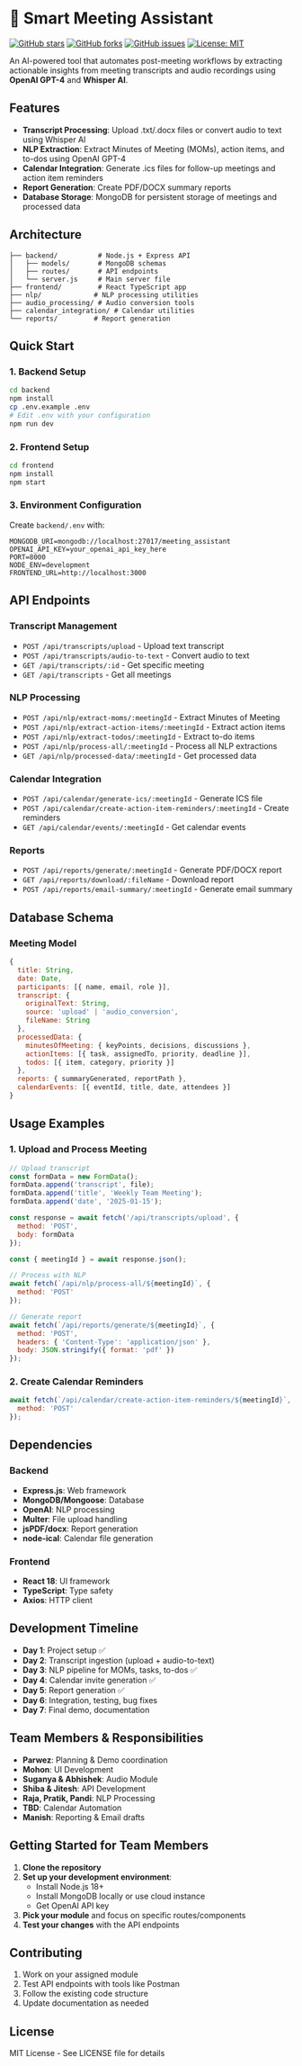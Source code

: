 # 🤖 Smart Meeting Assistant

[![GitHub stars](https://img.shields.io/github/stars/pratikmishra2023/smartMeeting.svg?style=flat-square)](https://github.com/pratikmishra2023/smartMeeting/stargazers)
[![GitHub forks](https://img.shields.io/github/forks/pratikmishra2023/smartMeeting.svg?style=flat-square)](https://github.com/pratikmishra2023/smartMeeting/network)
[![GitHub issues](https://img.shields.io/github/issues/pratikmishra2023/smartMeeting.svg?style=flat-square)](https://github.com/pratikmishra2023/smartMeeting/issues)
[![License: MIT](https://img.shields.io/badge/License-MIT-yellow.svg?style=flat-square)](https://opensource.org/licenses/MIT)

An AI-powered tool that automates post-meeting workflows by extracting actionable insights from meeting transcripts and audio recordings using **OpenAI GPT-4** and **Whisper AI**.

## Features

- **Transcript Processing**: Upload .txt/.docx files or convert audio to text using Whisper AI
- **NLP Extraction**: Extract Minutes of Meeting (MOMs), action items, and to-dos using OpenAI GPT-4
- **Calendar Integration**: Generate .ics files for follow-up meetings and action item reminders
- **Report Generation**: Create PDF/DOCX summary reports
- **Database Storage**: MongoDB for persistent storage of meetings and processed data

## Architecture

```
├── backend/          # Node.js + Express API
│   ├── models/       # MongoDB schemas
│   ├── routes/       # API endpoints
│   └── server.js     # Main server file
├── frontend/         # React TypeScript app
├── nlp/             # NLP processing utilities
├── audio_processing/ # Audio conversion tools
├── calendar_integration/ # Calendar utilities
└── reports/         # Report generation
```

## Quick Start

### 1. Backend Setup

```bash
cd backend
npm install
cp .env.example .env
# Edit .env with your configuration
npm run dev
```

### 2. Frontend Setup

```bash
cd frontend
npm install
npm start
```

### 3. Environment Configuration

Create `backend/.env` with:

```env
MONGODB_URI=mongodb://localhost:27017/meeting_assistant
OPENAI_API_KEY=your_openai_api_key_here
PORT=8000
NODE_ENV=development
FRONTEND_URL=http://localhost:3000
```

## API Endpoints

### Transcript Management
- `POST /api/transcripts/upload` - Upload text transcript
- `POST /api/transcripts/audio-to-text` - Convert audio to text
- `GET /api/transcripts/:id` - Get specific meeting
- `GET /api/transcripts` - Get all meetings

### NLP Processing
- `POST /api/nlp/extract-moms/:meetingId` - Extract Minutes of Meeting
- `POST /api/nlp/extract-action-items/:meetingId` - Extract action items
- `POST /api/nlp/extract-todos/:meetingId` - Extract to-do items
- `POST /api/nlp/process-all/:meetingId` - Process all NLP extractions
- `GET /api/nlp/processed-data/:meetingId` - Get processed data

### Calendar Integration
- `POST /api/calendar/generate-ics/:meetingId` - Generate ICS file
- `POST /api/calendar/create-action-item-reminders/:meetingId` - Create reminders
- `GET /api/calendar/events/:meetingId` - Get calendar events

### Reports
- `POST /api/reports/generate/:meetingId` - Generate PDF/DOCX report
- `GET /api/reports/download/:fileName` - Download report
- `POST /api/reports/email-summary/:meetingId` - Generate email summary

## Database Schema

### Meeting Model
```javascript
{
  title: String,
  date: Date,
  participants: [{ name, email, role }],
  transcript: {
    originalText: String,
    source: 'upload' | 'audio_conversion',
    fileName: String
  },
  processedData: {
    minutesOfMeeting: { keyPoints, decisions, discussions },
    actionItems: [{ task, assignedTo, priority, deadline }],
    todos: [{ item, category, priority }]
  },
  reports: { summaryGenerated, reportPath },
  calendarEvents: [{ eventId, title, date, attendees }]
}
```

## Usage Examples

### 1. Upload and Process Meeting

```javascript
// Upload transcript
const formData = new FormData();
formData.append('transcript', file);
formData.append('title', 'Weekly Team Meeting');
formData.append('date', '2025-01-15');

const response = await fetch('/api/transcripts/upload', {
  method: 'POST',
  body: formData
});

const { meetingId } = await response.json();

// Process with NLP
await fetch(`/api/nlp/process-all/${meetingId}`, {
  method: 'POST'
});

// Generate report
await fetch(`/api/reports/generate/${meetingId}`, {
  method: 'POST',
  headers: { 'Content-Type': 'application/json' },
  body: JSON.stringify({ format: 'pdf' })
});
```

### 2. Create Calendar Reminders

```javascript
await fetch(`/api/calendar/create-action-item-reminders/${meetingId}`, {
  method: 'POST'
});
```

## Dependencies

### Backend
- **Express.js**: Web framework
- **MongoDB/Mongoose**: Database
- **OpenAI**: NLP processing
- **Multer**: File upload handling
- **jsPDF/docx**: Report generation
- **node-ical**: Calendar file generation

### Frontend
- **React 18**: UI framework
- **TypeScript**: Type safety
- **Axios**: HTTP client

## Development Timeline

- **Day 1**: Project setup ✅
- **Day 2**: Transcript ingestion (upload + audio-to-text) 
- **Day 3**: NLP pipeline for MOMs, tasks, to-dos ✅
- **Day 4**: Calendar invite generation ✅
- **Day 5**: Report generation ✅
- **Day 6**: Integration, testing, bug fixes
- **Day 7**: Final demo, documentation

## Team Members & Responsibilities

- **Parwez**: Planning & Demo coordination
- **Mohon**: UI Development
- **Suganya & Abhishek**: Audio Module
- **Shiba & Jitesh**: API Development  
- **Raja, Pratik, Pandi**: NLP Processing
- **TBD**: Calendar Automation
- **Manish**: Reporting & Email drafts

## Getting Started for Team Members

1. **Clone the repository**
2. **Set up your development environment**:
   - Install Node.js 18+
   - Install MongoDB locally or use cloud instance
   - Get OpenAI API key
3. **Pick your module** and focus on specific routes/components
4. **Test your changes** with the API endpoints

## Contributing

1. Work on your assigned module
2. Test API endpoints with tools like Postman
3. Follow the existing code structure
4. Update documentation as needed

## License

MIT License - See LICENSE file for details
